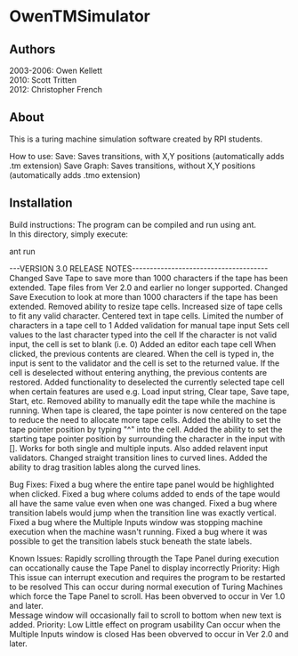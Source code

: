 # OwenTMSimulator
## Authors
2003-2006:
Owen Kellett  
2010:
Scott Tritten  
2012:
Christopher French

## About
This is a turing machine simulation software created by RPI students.

How to use:
Save:   Saves transitions, with X,Y positions  (automatically adds .tm extension)
Save Graph: Saves transitions, without X,Y positions (automatically adds .tmo extension)

## Installation
Build instructions:
The program can be compiled and run using ant.  
In this directory, simply execute:

ant run

---VERSION 3.0 RELEASE NOTES--------------------------------------
    Changed Save Tape to save more than 1000 characters if the tape has been extended.
            Tape files from Ver 2.0 and earlier no longer supported.
    Changed Save Execution to look at more than 1000 characters if the tape has been extended.
    Removed ability to resize tape cells.
    Increased size of tape cells to fit any valid character.
    Centered text in tape cells.
    Limited the number of characters in a tape cell to 1
    Added validation for manual tape input
        Sets cell values to the last character typed into the cell
        If the character is not valid input, the cell is set to blank (i.e. 0)
    Added an editor each tape cell
        When clicked, the previous contents are cleared.
        When the cell is typed in, the input is sent to the validator and the cell is set to the returned value.
        If the cell is deselected without entering anything, the previous contents are restored.
    Added functionality to deselected the currently selected tape cell when certain features are used 
        e.g. Load input string, Clear tape, Save tape, Start, etc.
    Removed ability to manually edit the tape while the machine is running. 
    When tape is cleared, the tape pointer is now centered on the tape to reduce the need to allocate more tape cells.
    Added the ability to set the tape pointer position by typing "^" into the cell.
    Added the ability to set the starting tape pointer position by surrounding the character in the input with [].
        Works for both single and multiple inputs.
        Also added relavent input validators.
    Changed straight transition lines to curved lines.
    Added the ability to drag trasition lables along the curved lines.

Bug Fixes:
    Fixed a bug where the entire tape panel would be highlighted when clicked.
    Fixed a bug where colums added to ends of the tape would all have the same value even when one was changed.
    Fixed a bug where transition labels would jump when the transition line was exactly vertical.
    Fixed a bug where the Multiple Inputs window was stopping machine execution when the machine wasn't running.
    Fixed a bug where it was possible to get the transition labels stuck beneath the state labels.
    

Known Issues:
    Rapidly scrolling througth the Tape Panel during execution can occationally cause the Tape Panel to display incorrectly
        Priority: High   This issue can interrupt execution and requires the program to be restarted to be resolved
        This can occur during normal execution of Turing Machines which force the Tape Panel to scroll.
        Has been obverved to occur in Ver 1.0 and later.  
    Message window will occasionally fail to scroll to bottom when new text is added.
        Priority: Low    Little effect on program usability
        Can occur when the Multiple Inputs window is closed
        Has been obverved to occur in Ver 2.0 and later.
